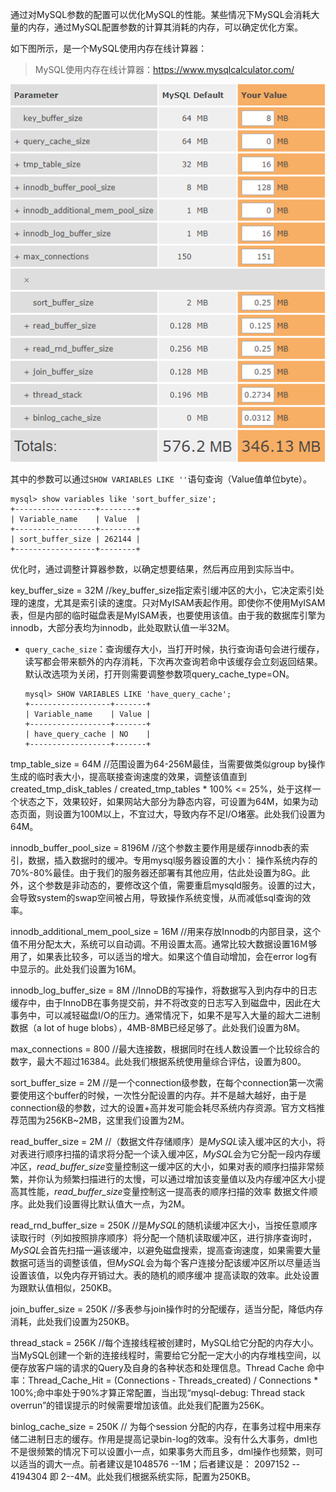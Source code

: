 通过对MySQL参数的配置可以优化MySQL的性能。某些情况下MySQL会消耗大量的内存，通过MySQL配置参数的计算其消耗的内存，可以确定优化方案。

如下图所示，是一个MySQL使用内存在线计算器：

> MySQL使用内存在线计算器：https://www.mysqlcalculator.com/

![1600398384680](images\1600398384680.png)

其中的参数可以通过`SHOW VARIABLES LIKE ''`语句查询（Value值单位byte）。

```mysql
mysql> show variables like 'sort_buffer_size';
+------------------+--------+
| Variable_name    | Value  |
+------------------+--------+
| sort_buffer_size | 262144 |
+------------------+--------+
```

优化时，通过调整计算器参数，以确定想要结果，然后再应用到实际当中。











key_buffer_size = 32M         //key_buffer_size指定索引缓冲区的大小，它决定索引处理的速度，尤其是索引读的速度。只对MyISAM表起作用。即使你不使用MyISAM表，但是内部的临时磁盘表是MyISAM表，也要使用该值。由于我的数据库引擎为innodb，大部分表均为innodb，此处取默认值一半32M。



- `query_cache_size`：查询缓存大小，当打开时候，执行查询语句会进行缓存，读写都会带来额外的内存消耗，下次再次查询若命中该缓存会立刻返回结果。默认改选项为关闭，打开则需要调整参数项query_cache_type=ON。

  ```mysql
  mysql> SHOW VARIABLES LIKE 'have_query_cache';
  +------------------+-------+
  | Variable_name    | Value |
  +------------------+-------+
  | have_query_cache | NO    |
  +------------------+-------+
  ```

  



tmp_table_size = 64M    //范围设置为64-256M最佳，当需要做类似group by操作生成的临时表大小，提高联接查询速度的效果，调整该值直到created_tmp_disk_tables / created_tmp_tables * 100% <= 25%，处于这样一个状态之下，效果较好，如果网站大部分为静态内容，可设置为64M，如果为动态页面，则设置为100M以上，不宜过大，导致内存不足I/O堵塞。此处我们设置为64M。


innodb_buffer_pool_size = 8196M   //这个参数主要作用是缓存innodb表的索引，数据，插入数据时的缓冲。专用mysql服务器设置的大小： 操作系统内存的70%-80%最佳。由于我们的服务器还部署有其他应用，估此处设置为8G。此外，这个参数是非动态的，要修改这个值，需要重启mysqld服务。设置的过大，会导致system的swap空间被占用，导致操作系统变慢，从而减低sql查询的效率。


innodb_additional_mem_pool_size = 16M    //用来存放Innodb的内部目录，这个值不用分配太大，系统可以自动调。不用设置太高。通常比较大数据设置16Ｍ够用了，如果表比较多，可以适当的增大。如果这个值自动增加，会在error log有中显示的。此处我们设置为16M。


innodb_log_buffer_size = 8M  //InnoDB的写操作，将数据写入到内存中的日志缓存中，由于InnoDB在事务提交前，并不将改变的日志写入到磁盘中，因此在大事务中，可以减轻磁盘I/O的压力。通常情况下，如果不是写入大量的超大二进制数据（a lot of huge blobs），4MB-8MB已经足够了。此处我们设置为8M。


max_connections = 800    //最大连接数，根据同时在线人数设置一个比较综合的数字，最大不超过16384。此处我们根据系统使用量综合评估，设置为800。

sort_buffer_size = 2M    //是一个connection级参数，在每个connection第一次需要使用这个buffer的时候，一次性分配设置的内存。并不是越大越好，由于是connection级的参数，过大的设置+高并发可能会耗尽系统内存资源。官方文档推荐范围为256KB~2MB，这里我们设置为2M。


read_buffer_size = 2M   //（数据文件存储顺序）是*MySQL*读入缓冲区的大小，将对表进行顺序扫描的请求将分配一个读入缓冲区，*MySQL*会为它分配一段内存缓冲区，*read_buffer_size*变量控制这一缓冲区的大小，如果对表的顺序扫描非常频繁，并你认为频繁扫描进行的太慢，可以通过增加该变量值以及内存缓冲区大小提高其性能，*read_buffer_size*变量控制这一提高表的顺序扫描的效率 数据文件顺序。此处我们设置得比默认值大一点，为2M。


read_rnd_buffer_size = 250K  //是*MySQL*的随机读缓冲区大小，当按任意顺序读取行时（列如按照排序顺序）将分配一个随机读取缓冲区，进行排序查询时，*MySQL*会首先扫描一遍该缓冲，以避免磁盘搜索，提高查询速度，如果需要大量数据可适当的调整该值，但*MySQL*会为每个客户连接分配该缓冲区所以尽量适当设置该值，以免内存开销过大。表的随机的顺序缓冲 提高读取的效率。此处设置为跟默认值相似，250KB。


join_buffer_size = 250K   //多表参与join操作时的分配缓存，适当分配，降低内存消耗，此处我们设置为250KB。


thread_stack = 256K   //每个连接线程被创建时，MySQL给它分配的内存大小。当MySQL创建一个新的连接线程时，需要给它分配一定大小的内存堆栈空间，以便存放客户端的请求的Query及自身的各种状态和处理信息。Thread Cache 命中率：Thread_Cache_Hit = (Connections - Threads_created) / Connections * 100%;命中率处于90%才算正常配置，当出现“mysql-debug: Thread stack overrun”的错误提示的时候需要增加该值。此处我们配置为256K。


binlog_cache_size = 250K  // 为每个session 分配的内存，在事务过程中用来存储二进制日志的缓存。作用是提高记录bin-log的效率。没有什么大事务，dml也不是很频繁的情况下可以设置小一点，如果事务大而且多，dml操作也频繁，则可以适当的调大一点。前者建议是1048576  --1M；后者建议是： 2097152 -- 4194304  即 2--4M。此处我们根据系统实际，配置为250KB。

